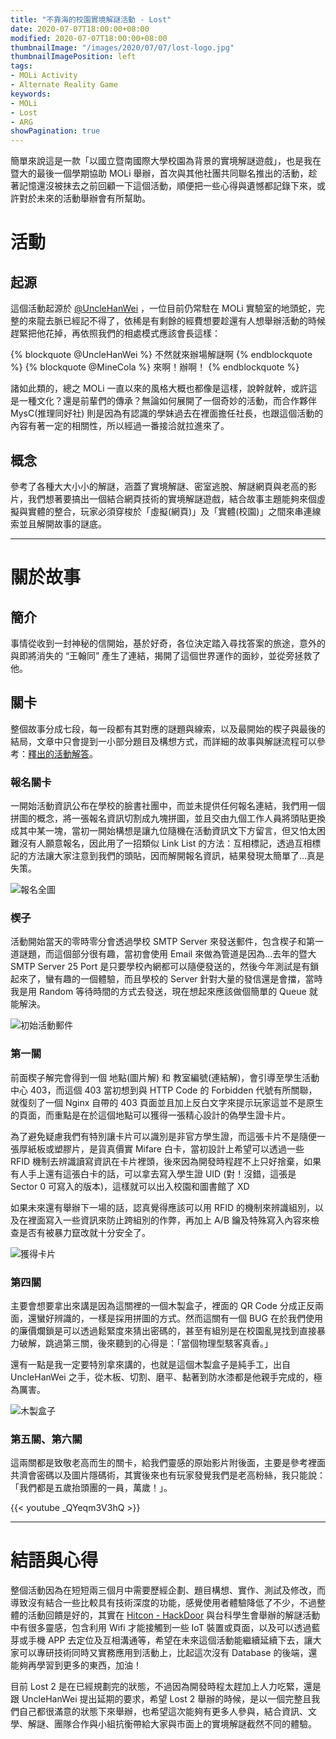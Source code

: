 ```yaml
---
title: "不靠海的校園實境解謎活動 - Lost"
date: 2020-07-07T18:00:00+08:00
modified: 2020-07-07T18:00:00+08:00
thumbnailImage: "/images/2020/07/07/lost-logo.jpg"
thumbnailImagePosition: left
tags:
- MOLi Activity
- Alternate Reality Game
keywords:
- MOLi
- Lost
- ARG
showPagination: true
---
```


簡單來說這是一款「以國立暨南國際大學校園為背景的實境解謎遊戲」，也是我在暨大的最後一個學期協助 MOLi 舉辦，首次與其他社團共同聯名推出的活動，趁著記憶還沒被抹去之前回顧一下這個活動，順便把一些心得與遺憾都記錄下來，或許對於未來的活動舉辦會有所幫助。

<!-- more -->

# 活動

## 起源

這個活動起源於 [@UncleHanWei](https://github.com/UncleHanWei) ，一位目前仍常駐在 MOLi 實驗室的地頭蛇，完整的來龍去脈已經記不得了，依稀是有剩餘的經費想要趁還有人想舉辦活動的時候趕緊把他花掉，再依照我們的相處模式應該會長這樣：

{% blockquote @UncleHanWei %}
不然就來辦場解謎啊
{% endblockquote %}
{% blockquote @MineCola %}
來啊！辦啊！
{% endblockquote %}

諸如此類的，總之 MOLi 一直以來的風格大概也都像是這樣，說幹就幹，或許這是一種文化？還是前輩們的傳承？無論如何展開了一個奇妙的活動，而合作夥伴 MysC(推理同好社) 則是因為有認識的學妹過去在裡面擔任社長，也跟這個活動的內容有著一定的相關性，所以經過一番接洽就拉進來了。

## 概念

參考了各種大大小小的解謎，涵蓋了實境解謎、密室逃脫、解謎網頁與老高的影片，我們想著要搞出一個結合網頁技術的實境解謎遊戲，結合故事主題能夠來個虛擬與實體的整合，玩家必須穿梭於「虛擬(網頁)」及「實體(校園)」之間來串連線索並且解開故事的謎底。

---

# 關於故事

## 簡介

事情從收到一封神秘的信開始，基於好奇，各位決定踏入尋找答案的旅途，意外的與即將消失的 “王翰同” 產生了連結，揭開了這個世界運作的面紗，並從旁拯救了他。

## 關卡

整個故事分成七段，每一段都有其對應的謎題與線索，以及最開始的楔子與最後的結局，文章中只會提到一小部分題目及構想方式，而詳細的故事與解謎流程可以參考：[釋出的活動解答](https://hackmd.io/@minecola/S1lOgHGAV)。

### 報名關卡

一開始活動資訊公布在學校的臉書社團中，而並未提供任何報名連結，我們用一個拼圖的概念，將一張報名資訊切割成九塊拼圖，並且交由九個工作人員將頭貼更換成其中某一塊，當初一開始構想是讓九位隨機在活動資訊文下方留言，但又怕太困難沒有人願意報名，因此用了一招類似 Link List 的方法：互相標記，透過互相標記的方法讓大家注意到我們的頭貼，因而解開報名資訊，結果發現太簡單了...真是失策。

![報名全圖](/images/2020/07/07/lost-logo.jpg)

### 楔子

活動開始當天的零時零分會透過學校 SMTP Server 來發送郵件，包含楔子和第一道謎題，而這個部分很有趣，當初會使用 Email 來做為管道是因為...去年的暨大 SMTP Server 25 Port 是只要學校內網都可以隨便發送的，然後今年測試是有鎖起來了，蠻有趣的一個體驗，而且學校的 Server 針對大量的發信還是會擋，當時我是用 Random 等待時間的方式去發送，現在想起來應該做個簡單的 Queue 就能解決。

![初始活動郵件](/images/2020/07/07/mail.png)

### 第一關

前面楔子解完會得到一個 地點(圖片解) 和 教室編號(連結解)，會引導至學生活動中心 403，而這個 403 當初想到與 HTTP Code 的 Forbidden 代號有所關聯，就復刻了一個 Nginx 自帶的 403 頁面並且加上反白文字來提示玩家這並不是原生的頁面，而重點是在於這個地點可以獲得一張精心設計的偽學生證卡片。

為了避免疑慮我們有特別讓卡片可以識別是非官方學生證，而這張卡片不是隨便一張厚紙板或塑膠片，是貨真價實 Mifare 白卡，當初設計上希望可以透過一些 RFID 機制去辨識讀寫資訊在卡片裡頭，後來因為開發時程趕不上只好捨棄，如果有人手上還有這張白卡的話，可以拿去寫入學生證 UID (對！沒錯，這張是 Sector 0 可寫入的版本)，這樣就可以出入校園和圖書館了 XD

如果未來還有舉辦下一場的話，認真覺得應該可以用 RFID 的機制來辨識組別，以及在裡面寫入一些資訊來防止跨組別的作弊，再加上 A/B 鑰及特殊寫入內容來檢查是否有被暴力竄改就十分安全了。

![獲得卡片](/images/2020/07/07/card.jpg)

### 第四關

主要會想要拿出來講是因為這關裡的一個木製盒子，裡面的 QR Code 分成正反兩面，還蠻好辨識的，一樣是採用拼圖的方式。然而這關有一個 BUG 在於我們使用的廉價爛鎖是可以透過鬆緊度來猜出密碼的，甚至有組別是在校園亂晃找到直接暴力破解，跳過第三關，後來聽到的心得是：「當個物理型駭客真香。」

還有一點是我一定要特別拿來講的，也就是這個木製盒子是純手工，出自 UncleHanWei 之手，從木板、切割、磨平、黏著到防水漆都是他親手完成的，極為厲害。

![木製盒子](/images/2020/07/07/box.jpg)

### 第五關、第六關

這兩關都是致敬老高而生的關卡，給我們靈感的原始影片附後面，主要是參考裡面共濟會密碼以及圖片隱碼術，其實後來也有玩家發覺我們是老高粉絲，我只能說：「我們都是五歲抬頭團的一員，萬歲！」。

{{< youtube _QYeqm3V3hQ >}}

---

# 結語與心得

整個活動因為在短短兩三個月中需要歷經企劃、題目構想、實作、測試及修改，而導致沒有結合一些比較具有技術深度的功能，感覺使用者體驗降低了不少，不過整體的活動回饋是好的，其實在 [Hitcon - HackDoor](https://hitcon.org/2019/hackdoor/) 與台科學生會舉辦的解謎活動中有很多靈感，包含利用 Wifi 才能接觸到一些 IoT 裝置或頁面，以及可以透過藍芽或手機 APP 去定位及互相溝通等，希望在未來這個活動能繼續延續下去，讓大家可以專研技術同時又實務應用到活動上，比起這次沒有 Database 的後端，還能夠再學習到更多的東西，加油！

目前 Lost 2 是在已經規劃完的狀態，不過因為開發時程太趕加上人力吃緊，還是跟 UncleHanWei 提出延期的要求，希望 Lost 2 舉辦的時候，是以一個完整且我們自己都很滿意的狀態下來舉辦，也希望這次能夠有更多人參與，結合資訊、文學、解謎、團隊合作與小組抗衡帶給大家與市面上的實境解謎截然不同的體驗。